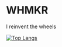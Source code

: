 # WHMKR

I reinvent the wheels

[![Top Langs](https://github-readme-stats.vercel.app/api/top-langs/?username=whmkr)](https://github.com/anuraghazra/github-readme-stats)

